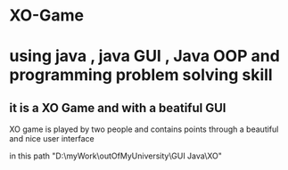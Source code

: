 # XO-Game
# using java , java GUI , Java OOP and programming problem solving skill
## it is a XO Game and with a beatiful GUI
XO game is played by two people and contains points through a beautiful and nice user interface


in this path "D:\myWork\outOfMyUniversity\GUI Java\XO"